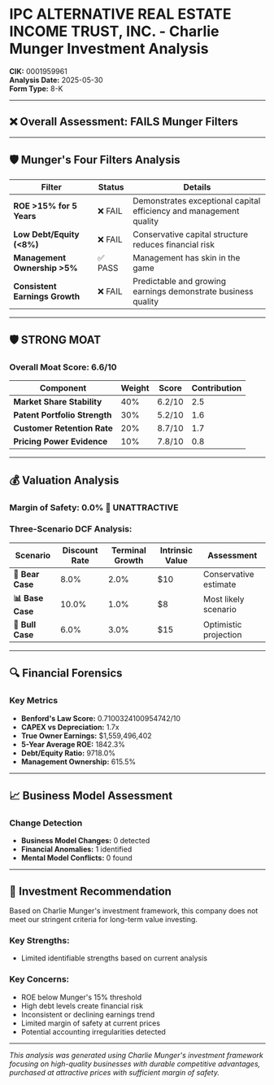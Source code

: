 # IPC ALTERNATIVE REAL ESTATE INCOME TRUST, INC. - Charlie Munger Investment Analysis

**CIK:** 0001959961  
**Analysis Date:** 2025-05-30  
**Form Type:** 8-K

---

## ❌ **Overall Assessment: FAILS Munger Filters**

---

## 🛡️ **Munger's Four Filters Analysis**

| Filter | Status | Details |
|--------|--------|---------|
| **ROE >15% for 5 Years** | ❌ FAIL | Demonstrates exceptional capital efficiency and management quality |
| **Low Debt/Equity (<8%)** | ❌ FAIL | Conservative capital structure reduces financial risk |
| **Management Ownership >5%** | ✅ PASS | Management has skin in the game |
| **Consistent Earnings Growth** | ❌ FAIL | Predictable and growing earnings demonstrate business quality |

---

## 🛡️ **STRONG MOAT**

### **Overall Moat Score: 6.6/10**

| Component | Weight | Score | Contribution |
|-----------|--------|-------|--------------|
| **Market Share Stability** | 40% | 6.2/10 | 2.5 |
| **Patent Portfolio Strength** | 30% | 5.2/10 | 1.6 |
| **Customer Retention Rate** | 20% | 8.7/10 | 1.7 |
| **Pricing Power Evidence** | 10% | 7.8/10 | 0.8 |

---

## 💰 **Valuation Analysis**

### **Margin of Safety: 0.0% 🔴 **UNATTRACTIVE****

### Three-Scenario DCF Analysis:

| Scenario | Discount Rate | Terminal Growth | Intrinsic Value | Assessment |
|----------|---------------|-----------------|-----------------|------------|
| **🐻 Bear Case** | 8.0% | 2.0% | $10 | Conservative estimate |
| **📊 Base Case** | 10.0% | 1.0% | $8 | Most likely scenario |
| **🚀 Bull Case** | 6.0% | 3.0% | $15 | Optimistic projection |

---

## 🔍 **Financial Forensics**

### Key Metrics
- **Benford's Law Score:** 0.7100324100954742/10
- **CAPEX vs Depreciation:** 1.7x
- **True Owner Earnings:** $1,559,496,402
- **5-Year Average ROE:** 1842.3%
- **Debt/Equity Ratio:** 9718.0%
- **Management Ownership:** 615.5%

---

## 📈 **Business Model Assessment**

### Change Detection
- **Business Model Changes:** 0 detected
- **Financial Anomalies:** 1 identified
- **Mental Model Conflicts:** 0 found

---

## 🎯 **Investment Recommendation**

Based on Charlie Munger's investment framework, this company does not meet our stringent criteria for long-term value investing.

### Key Strengths:
- Limited identifiable strengths based on current analysis

### Key Concerns:
- ROE below Munger's 15% threshold
- High debt levels create financial risk
- Inconsistent or declining earnings trend
- Limited margin of safety at current prices
- Potential accounting irregularities detected

---

*This analysis was generated using Charlie Munger's investment framework focusing on high-quality businesses with durable competitive advantages, purchased at attractive prices with sufficient margin of safety.*

